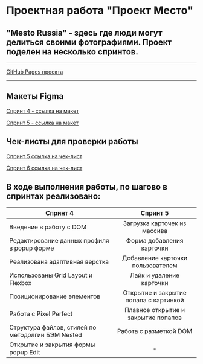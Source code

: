 # Проектная работа "Проект Место"

## "Mesto Russia" - здесь где люди могут делиться своими фотографиями. Проект поделен на несколько спринтов.
____

[GitHub Pages проекта](https://rasabirov.github.io/mesto/)
____

## Макеты Figma
[Спринт 4 - ссылка на макет](https://www.figma.com/file/2cn9N9jSkmxD84oJik7xL7/JavaScript.-Sprint-4?node-id=0%3A1)

[Спринт 5 - ссылка на макет](https://www.figma.com/file/bjyvbKKJN2naO0ucURl2Z0/JavaScript.-Sprint-5?node-id=0%3A1)

## Чек-листы для проверки работы
[Спринт 5 ссылка на чек-лист](https://code.s3.yandex.net/web-developer/checklists/new-program/checklist-4/index.html)

[Спринт 6 ссылка на чек-лист]()

## В ходе выполнения работы, по шагово в спринтах реализовано:
Спринт 4 | Спринт 5 |
---------------- | :---------: |
Введение в работу с DOM | Загрузка карточек из массива | 
Редактирование данных профиля в popup форме | Форма добавления карточки |
Реализована адаптивная верстка | Добавление карточки пользователем |
Использованы Grid Layout и Flexbox | Лайк и удаление карточки |
Позиционирование элементов | Открытие и закрытие попапа с картинкой |
Работа с Pixel Perfect | Плавное открытие и закрытие попапов |
Структура файлов, стилей по методолгии БЭМ Nested | Работа с разметкой DOM |
Открытие и закрытия формы popup Edit | - |